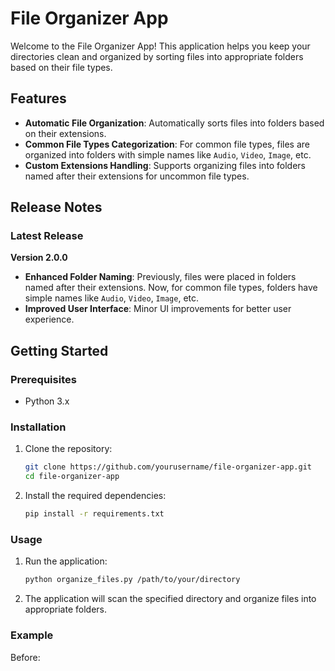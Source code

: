 # File Organizer App

Welcome to the File Organizer App! This application helps you keep your directories clean and organized by sorting files into appropriate folders based on their file types.

## Features

- **Automatic File Organization**: Automatically sorts files into folders based on their extensions.
- **Common File Types Categorization**: For common file types, files are organized into folders with simple names like `Audio`, `Video`, `Image`, etc.
- **Custom Extensions Handling**: Supports organizing files into folders named after their extensions for uncommon file types.

## Release Notes

### Latest Release

**Version 2.0.0**

- **Enhanced Folder Naming**: Previously, files were placed in folders named after their extensions. Now, for common file types, folders have simple names like `Audio`, `Video`, `Image`, etc.
- **Improved User Interface**: Minor UI improvements for better user experience.

## Getting Started

### Prerequisites

- Python 3.x

### Installation

1. Clone the repository:

   ```sh
   git clone https://github.com/yourusername/file-organizer-app.git
   cd file-organizer-app
   ```

2. Install the required dependencies:
   ```sh
   pip install -r requirements.txt
   ```

### Usage

1. Run the application:

   ```sh
   python organize_files.py /path/to/your/directory
   ```

2. The application will scan the specified directory and organize files into appropriate folders.

### Example

Before:
